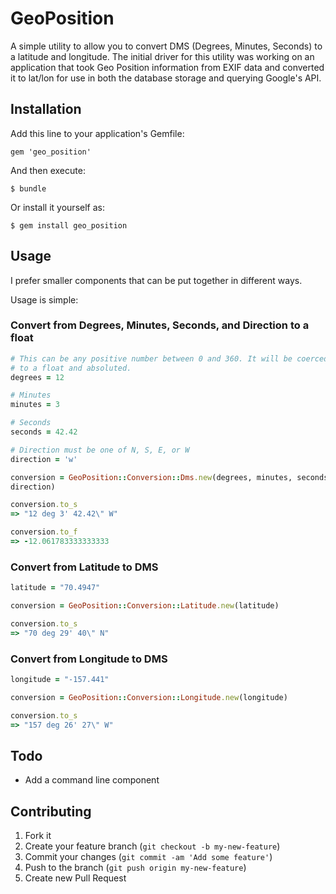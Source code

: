 # GeoPosition

A simple utility to allow you to convert DMS (Degrees, Minutes, Seconds)
to a latitude and longitude. The initial driver for this utility was
working on an application that took Geo Position information from EXIF
data and converted it to lat/lon for use in both the database storage
and querying Google's API.

## Installation

Add this line to your application's Gemfile:

    gem 'geo_position'

And then execute:

    $ bundle

Or install it yourself as:

    $ gem install geo_position

## Usage

I prefer smaller components that can be put together in different ways.

Usage is simple:

### Convert from Degrees, Minutes, Seconds, and Direction to a float

```ruby
# This can be any positive number between 0 and 360. It will be coerced
# to a float and absoluted.
degrees = 12

# Minutes
minutes = 3

# Seconds
seconds = 42.42

# Direction must be one of N, S, E, or W
direction = 'w'

conversion = GeoPosition::Conversion::Dms.new(degrees, minutes, seconds,
direction)

conversion.to_s
=> "12 deg 3' 42.42\" W"

conversion.to_f
=> -12.061783333333333
```

### Convert from Latitude to DMS
```ruby
latitude = "70.4947"

conversion = GeoPosition::Conversion::Latitude.new(latitude)

conversion.to_s
=> "70 deg 29' 40\" N"
```

### Convert from Longitude to DMS
```ruby
longitude = "-157.441"

conversion = GeoPosition::Conversion::Longitude.new(longitude)

conversion.to_s
=> "157 deg 26' 27\" W"
```

## Todo

* Add a command line component

## Contributing

1. Fork it
2. Create your feature branch (`git checkout -b my-new-feature`)
3. Commit your changes (`git commit -am 'Add some feature'`)
4. Push to the branch (`git push origin my-new-feature`)
5. Create new Pull Request

